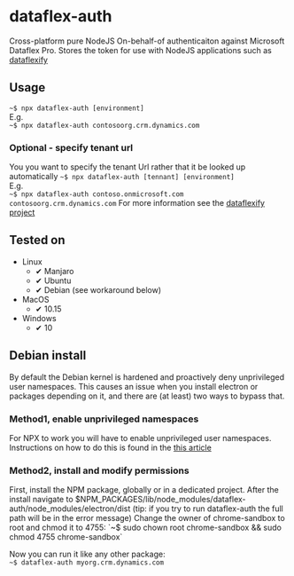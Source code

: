 # dataflex-auth
Cross-platform pure NodeJS On-behalf-of authenticaiton against Microsoft Dataflex Pro. Stores the token for use with NodeJS applications such as [dataflexify](https://github.com/scottdurow/dataflexify/wiki)

## Usage
`~$ npx dataflex-auth [environment]`\
E.g.\
`~$ npx dataflex-auth contosoorg.crm.dynamics.com`

### Optional - specify tenant url
You you want to specify the tenant Url rather that it be looked up automatically
`~$ npx dataflex-auth [tennant] [environment]`\
E.g.\
`~$ npx dataflex-auth contoso.onmicrosoft.com contosoorg.crm.dynamics.com`
For more information see the [dataflexify project](https://github.com/scottdurow/dataflexify/wiki)

## Tested on
- Linux
  - ✔ Manjaro
  - ✔ Ubuntu
  - ✔ Debian (see workaround below)
- MacOS
  - ✔ 10.15
- Windows
  - ✔ 10

## Debian install
By default the Debian kernel is hardened and proactively deny unprivileged user namespaces. This causes an issue when you install electron or packages depending on it, and there are (at least) two ways to bypass that.

### Method1, enable unprivileged namespaces
For NPX to work you will have to enable unprivileged user namespaces. Instructions on how to do this is found in the [this article](https://wiki.debian.org/LXC#Configuration_of_the_host_system) 

### Method2, install and modify permissions
First, install the NPM package, globally or in a dedicated project. After the install navigate to $NPM_PACKAGES/lib/node_modules/dataflex-auth/node_modules/electron/dist (tip: if you try to run dataflex-auth the full path will be in the error message)
Change the owner of chrome-sandbox to root and chmod it to 4755:  
`~$ sudo chown root chrome-sandbox && sudo chmod 4755 chrome-sandbox`

Now you can run it like any other package:  
`~$ dataflex-auth myorg.crm.dynamics.com`